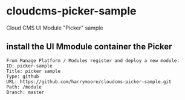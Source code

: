 # cloudcms-picker-sample
Cloud CMS UI Module "Picker" sample

## install the UI Mmodule container the Picker
    From Manage Platform / Modules register and deploy a new module:
    ID: picker-sample
    Title: picker sample
    Type: github
    URL: https://github.com/harrymoore/cloudcms-picker-sample.git
    Path: /module
    Branch: master

